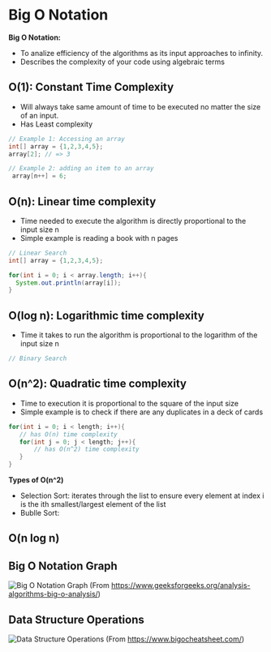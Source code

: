 # Big O Notation

__Big O Notation:__ 
* To analize efficiency of the algorithms as its input approaches to infinity.
* Describes the complexity of your code using algebraic terms

## O(1): Constant Time Complexity
* Will always take same amount of time to be executed no matter the size of an input.
* Has Least complexity

```java
// Example 1: Accessing an array
int[] array = {1,2,3,4,5};
array[2]; // => 3

// Example 2: adding an item to an array
 array[n++] = 6;
```

## O(n): Linear time complexity
* Time needed to execute the algorithm is directly proportional to the input size n
* Simple example is reading a book with n pages

```java
// Linear Search
int[] array = {1,2,3,4,5};

for(int i = 0; i < array.length; i++){
  System.out.println(array[i]);
}
```

## O(log n): Logarithmic time complexity
* Time it takes to run the algorithm is proportional to the logarithm of the input size n

```java
// Binary Search

```

## O(n^2): Quadratic time complexity
 * Time to execution it is proportional to the square of the input size
 * Simple example is to check if there are any duplicates in a deck of cards
 ```java
 for(int i = 0; i < length; i++){
    // has O(n) time complexity
    for(int j = 0; j < length; j++){
        // has O(n^2) time complexity
    }
 }
 ```
 __Types of O(n^2)__
* Selection Sort: iterates through the list to ensure every element at index i is the ith smallest/largest element of the list
* Bublle Sort: 

## O(n log n)


## Big O Notation Graph
![Big O Notation Graph](https://user-images.githubusercontent.com/93812258/184478719-733aa1ac-7b2b-47fa-90bd-a076898f8b65.png)
(From https://www.geeksforgeeks.org/analysis-algorithms-big-o-analysis/)

## Data Structure Operations
![Data Structure Operations](https://user-images.githubusercontent.com/93812258/184476914-b0c1a7c6-1584-4795-a7a3-0b2ac71fdfdd.png)
(From https://www.bigocheatsheet.com/)
